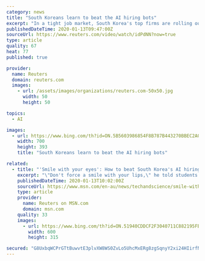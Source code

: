 ```yaml
---
category: news
title: "South Koreans learn to beat the AI hiring bots"
excerpt: "In a tight job market, South Korea's top firms are rolling out artificial intelligence in hiring. That's got jobseekers turning to cram schools to learn how to beat the bots."
publishedDateTime: 2020-01-13T09:47:00Z
sourceUrl: https://www.reuters.com/video/watch/idPdNN?now=true
type: article
quality: 67
heat: 77
published: true

provider:
  name: Reuters
  domain: reuters.com
  images:
    - url: /assets/images/organizations/reuters.com-50x50.jpg
      width: 50
      height: 50

topics:
  - AI

images:
  - url: https://www.bing.com/th?id=ON.5B5603986854F8B787B443270BBEC2A0
    width: 700
    height: 393
    title: "South Koreans learn to beat the AI hiring bots"

related:
  - title: "'Smile with your eyes': How to beat South Korea's AI hiring bots and land a job"
    excerpt: "\"Don't force a smile with your lips,\" he told students looking for work in a recent session, one of many he said he has conducted for hundreds of people. \"Smile with your eyes.\""
    publishedDateTime: 2020-01-13T10:02:00Z
    sourceUrl: https://www.msn.com/en-au/news/techandscience/smile-with-your-eyes-how-to-beat-south-koreas-ai-hiring-bots-and-land-a-job/ar-BBYTTTD?li=AAF3IbP
    type: article
    provider:
      name: Reuters on MSN.com
      domain: msn.com
    quality: 33
    images:
      - url: https://www.bing.com/th?id=ON.51940CDDCF2F3040711C882195FBE50F
        width: 600
        height: 315

secured: "G8UxbqWCPrGTtBuwvtE3plvXW8WS0ZvLo5UhcMxERg8zgSqnyY2xi24HIirfNcWEYfIw15Ws8bOEY7FINql6o4MwuCUp91x0fKKXvIthhjU9byA0b1LKcl+MbKTw35WiuBH1Ip3lCO+rMne25gJk+RSjghzFr3nSl98FThy6nnbhVSNwMpgxbAO91bCFaegk1f2cLk8cHf+5oxK+UXkMQPua3yKy+eMTh92DeJsmHbnKRf0q70Jj5qQpJgpqXgrJj7cIgwkXlmYGhryEWnppSA==;ba/K7EWY6xip9jwXqqks2g=="
---
```


